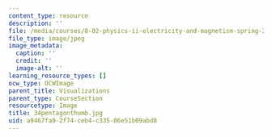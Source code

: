 ```yaml
---
content_type: resource
description: ''
file: /media/courses/8-02-physics-ii-electricity-and-magnetism-spring-2007/a9467fa92f74ceb4c33506e51b09abd8_34pentagonthumb.jpg
file_type: image/jpeg
image_metadata:
  caption: ''
  credit: ''
  image-alt: ''
learning_resource_types: []
ocw_type: OCWImage
parent_title: Visualizations
parent_type: CourseSection
resourcetype: Image
title: 34pentagonthumb.jpg
uid: a9467fa9-2f74-ceb4-c335-06e51b09abd8
---
```


